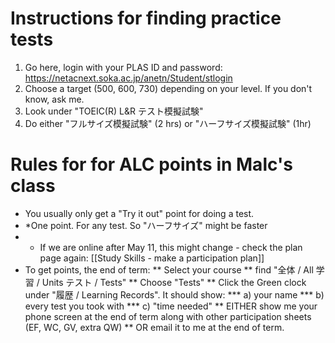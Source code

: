 # Instructions for finding practice tests
1) Go here, login with your PLAS ID and password: https://netacnext.soka.ac.jp/anetn/Student/stlogin
3) Choose a target (500, 600, 730) depending on your level. If you don't know, ask me.
4) Look under "TOEIC(R) L&R テスト模擬試験"
5) Do either "フルサイズ模擬試験" (2 hrs) or "ハーフサイズ模擬試験" (1hr)



# Rules for for ALC points in Malc's class
* You usually only get a "Try it out" point for doing a test.
* *One point. For any test. So "ハーフサイズ" might be faster
* * <red> If we are online after May 11, this might change - check the plan page again</red>: [[Study Skills - make a participation plan]]
* To get points, the end of term:
** Select your course
** find "全体 / All 学習 / Units テスト / Tests"
** Choose "Tests"
** Click the Green clock under "履歴 / Learning Records". It should show:
*** a) your name 
*** b) every test you took with 
*** c) "time needed" 
** EITHER show me your phone screen at the end of term along with other participation sheets (EF, WC, GV, extra QW)
** OR email it to me at the end of term. 




